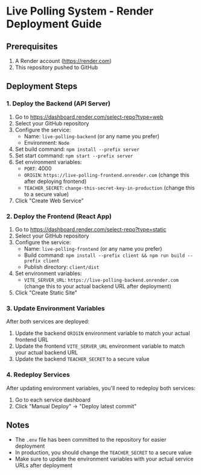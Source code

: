 # Live Polling System - Render Deployment Guide

## Prerequisites
1. A Render account (https://render.com)
2. This repository pushed to GitHub

## Deployment Steps

### 1. Deploy the Backend (API Server)

1. Go to https://dashboard.render.com/select-repo?type=web
2. Select your GitHub repository
3. Configure the service:
   - Name: `live-polling-backend` (or any name you prefer)
   - Environment: `Node`
4. Set build command: `npm install --prefix server`
5. Set start command: `npm start --prefix server`
6. Set environment variables:
   - `PORT`: 4000
   - `ORIGIN`: `https://live-polling-frontend.onrender.com` (change this after deploying frontend)
   - `TEACHER_SECRET`: `change-this-secret-key-in-production` (change this to a secure value)
7. Click "Create Web Service"

### 2. Deploy the Frontend (React App)

1. Go to https://dashboard.render.com/select-repo?type=static
2. Select your GitHub repository
3. Configure the service:
   - Name: `live-polling-frontend` (or any name you prefer)
   - Build command: `npm install --prefix client && npm run build --prefix client`
   - Publish directory: `client/dist`
4. Set environment variables:
   - `VITE_SERVER_URL`: `https://live-polling-backend.onrender.com` (change this to your actual backend URL after deployment)
5. Click "Create Static Site"

### 3. Update Environment Variables

After both services are deployed:

1. Update the backend `ORIGIN` environment variable to match your actual frontend URL
2. Update the frontend `VITE_SERVER_URL` environment variable to match your actual backend URL
3. Update the backend `TEACHER_SECRET` to a secure value

### 4. Redeploy Services

After updating environment variables, you'll need to redeploy both services:
1. Go to each service dashboard
2. Click "Manual Deploy" → "Deploy latest commit"

## Notes
- The `.env` file has been committed to the repository for easier deployment
- In production, you should change the `TEACHER_SECRET` to a secure value
- Make sure to update the environment variables with your actual service URLs after deployment